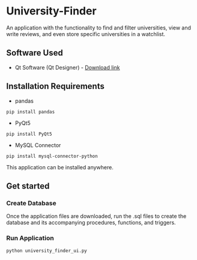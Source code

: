 # University-Finder
An application with the functionality to find and filter universities, view and write reviews, and even store specific universities in a watchlist.

## Software Used
- Qt Software (Qt Designer) - [Download link](https://www.qt.io/download)

## Installation Requirements

- pandas
```
pip install pandas
```
- PyQt5
```
pip install PyQt5
```
- MySQL Connector
```
pip install mysql-connector-python
```

This application can be installed anywhere.

## Get started

### Create Database
Once the application files are downloaded, run the .sql files to create the database and its accompanying procedures, functions, and triggers.

### Run Application
```
python university_finder_ui.py
```

